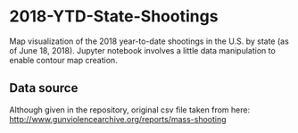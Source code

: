 # 2018-YTD-State-Shootings
Map visualization of the 2018 year-to-date shootings in the U.S. by state (as of June 18, 2018).  Jupyter notebook involves a little data manipulation to enable contour map creation.

## Data source
Although given in the repository, original csv file taken from here: http://www.gunviolencearchive.org/reports/mass-shooting
